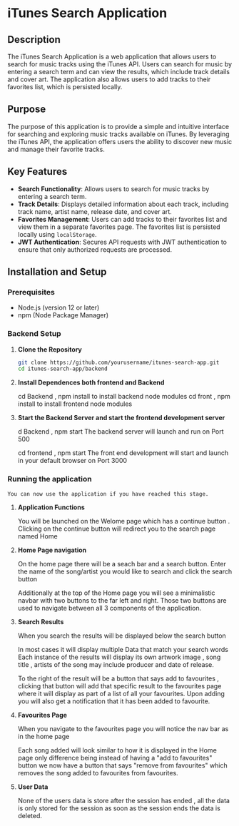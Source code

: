 # iTunes Search Application

## Description

The iTunes Search Application is a web application that allows users to search for music tracks using the iTunes API. Users can search for music by entering a search term and can view the results, which include track details and cover art. The application also allows users to add tracks to their favorites list, which is persisted locally.

## Purpose

The purpose of this application is to provide a simple and intuitive interface for searching and exploring music tracks available on iTunes. By leveraging the iTunes API, the application offers users the ability to discover new music and manage their favorite tracks.

## Key Features

- **Search Functionality**: Allows users to search for music tracks by entering a search term.
- **Track Details**: Displays detailed information about each track, including track name, artist name, release date, and cover art.
- **Favorites Management**: Users can add tracks to their favorites list and view them in a separate favorites page. The favorites list is persisted locally using `localStorage`.
- **JWT Authentication**: Secures API requests with JWT authentication to ensure that only authorized requests are processed.

## Installation and Setup

### Prerequisites

- Node.js (version 12 or later)
- npm (Node Package Manager)

### Backend Setup

1. **Clone the Repository**

   ```bash
   git clone https://github.com/yourusername/itunes-search-app.git
   cd itunes-search-app/backend

   ```

2. **Install Dependences both frontend and Backend**

   cd Backend , npm install to install backend node modules
   cd front , npm install to install frontend node modules

3. **Start the Backend Server and start the frontend development server**

   d Backend , npm start
   The backend server will launch and run on Port 500

   cd frontend , npm start
   The front end development will start and launch in your default browser on Port 3000

### Running the application

    You can now use the application if you have reached this stage.

1. **Application Functions**

   You will be launched on the Welome page which has a continue button .
   Clicking on the continue button will redirect you to the search page named Home

2. **Home Page navigation**

   On the home page there will be a seach bar and a search button.
   Enter the name of the song/artist you would like to search and click the search button

   Additionally at the top of the Home page you will see a minimalistic navbar with two buttons to the far left and right.
   Those two buttons are used to navigate between all 3 components of the application.

3. **Search Results**

   When you search the results will be displayed below the search button

   In most cases it will display multiple Data that match your search words
   Each instance of the results will display its own artwork image , song title , artists of the song may include producer and date of release.

   To the right of the result will be a button that says add to favourites , clicking that button will add that specific result to the favourites page where it will display as part of a list of all your favourites.
   Upon adding you will also get a notification that it has been added to favourite.

4. **Favourites Page**

   When you navigate to the favourites page you will notice the nav bar as in the home page

   Each song added will look similar to how it is displayed in the Home page only difference being instead of having a "add to favourites" button we now have a button that says "remove from favourites" which removes the song added to favourites from favourites.

5. **User Data**

   None of the users data is store after the session has ended , all the data is only stored for the session as soon as the session ends the data is deleted.
